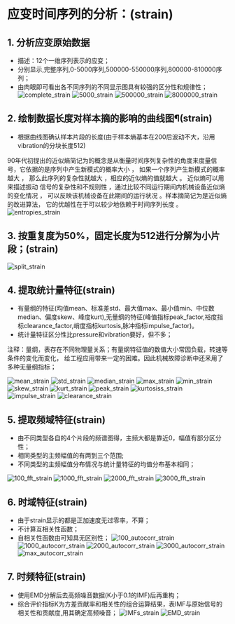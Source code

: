 # 应变时间序列的分析：(strain)

## 1. 分析应变原始数据

- 描述：12个一维序列表示的应变；
- 分别显示,完整序列,0-5000序列,500000-550000序列,800000-810000序列；
- 由肉眼即可看出各不同序列的不同显示图具有较强的区分性和规律性；
  ![complete_strain](../assets/pictures/complete_strain.png)
  ![5000_strain](../assets/pictures/5000_strain.png)
  ![500000_strain](../assets/pictures/500000_strain.png)
  ![8000000_strain](../assets/pictures/8000000_strain.png)

## 2.  绘制数据长度对样本摘的影响的曲线图¶(strain)

- 根据曲线图确认样本片段的长度(由于样本熵基本在200后波动不大，沿用vibration的分块长度512)

90年代初提出的近似熵简记为的概念是从衡量时间序列复杂性的角度来度量信号，它依据的是序列中产生新模式的概率大小 ，
如果一个序列产生新模式的概率越大 ， 那么此序列的复杂性就越大 ，相应的近似熵的值就越大 。
近似熵可以用来描述振动 信号的复杂性和不规则性 ，通过比较不同运行期间内机械设备近似熵的变化情况 ，
可以反映该机械设备在此期间的运行状况 。样本摘简记为是近似熵的改进算法， 它的优越性在于可以较少地依赖于时间序列长度 。
![entropies_strain](../assets/pictures/entropies_strain.png)

## 3. 按重复度为50%，固定长度为512进行分解为小片段；(strain)

![split_strain](../assets/pictures/split_strain.png)

## 4. 提取统计量特征(strain)

- 有量纲的特征(均值mean、标准差std、最大值max、最小值min、中位数median、偏度skew、峰度kurt),无量纲的特征(峰值指标peak_factor,裕度指标clearance_factor,峭度指标kurtosis,脉冲指标impulse_factor)。
- 统计量特征区分性比pressure和vibration要好，但不多；

注释：量纲，表存在不同物理量关系；有量纲特征值的数值大小常因负载，转速等条件的变化而变化， 给工程应用带来一定的困难。因此机械故障诊断中还釆用了多种无量纲指标；

![mean_strain](../assets/pictures/mean_strain.png)
![std_strain](../assets/pictures/std_strain.png)
![median_strain](../assets/pictures/median_strain.png)
![max_strain](../assets/pictures/max_strain.png)
![min_strain](../assets/pictures/min_strain.png)
![skew_strain](../assets/pictures/skew_strain.png)
![kurt_strain](../assets/pictures/kurt_strain.png)
![peak_strain](../assets/pictures/peak_strain.png)
![kurtosiss_strain](../assets/pictures/kurtosiss_strain.png)
![impulse_strain](../assets/pictures/impulse_strain.png)
![clearance_strain](../assets/pictures/clearance_strain.png)

## 5. 提取频域特征(strain)

- 由不同类型各自的4个片段的频谱图得，主频大都是靠近0，幅值有部分区分性；
- 相同类型的主频幅值的有两到三个范围;
- 不同类型的主频幅值分布情况与统计量特征的均值分布基本相同；

![100_fft_strain](../assets/pictures/100_fft_strain.png)
![1000_fft_strain](../assets/pictures/1000_fft_strain.png)
![2000_fft_strain](../assets/pictures/2000_fft_strain.png)
![3000_fft_strain](../assets/pictures/3000_fft_strain.png)

## 6. 时域特征(strain)

- 由于strain显示的都是正加速度无过零率，不算；
- 不计算互相关性函数；
- 自相关性函数由可知具无区别性；
  ![100_autocorr_strain](../assets/pictures/100_autocorr_strain.png)
  ![1000_autocorr_strain](../assets/pictures/1000_autocorr_strain.png)
  ![2000_autocorr_strain](../assets/pictures/2000_autocorr_strain.png)
  ![3000_autocorr_strain](../assets/pictures/3000_autocorr_strain.png)
  ![max_autocorr_strain](../assets/pictures/max_autocorr_strain.png)

## 7. 时频特征(strain)

- 使用EMD分解后去高频噪音数据(K小于0.1的IMF)后再重构；
- 综合评价指标K为方差贡献率和相关性的组合运算结果，表IMF与原始信号的相关性和贡献度,用其确定高频噪音；
  ![IMFs_strain](../assets/pictures/IMFs_strain.png)
  ![EMD_strain](../assets/pictures/EMD_strain.png)
